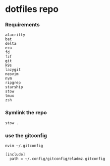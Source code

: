 # dotfiles repo

### Requirements

```
alacritty
bat
delta
eza
fd
fzf
git
k9s
lazygit
neovim
nvm
ripgrep
starship
stow
tmux
zsh
```

### Symlink the repo

```
stow .
```

### use the gitconfig

```
nvim ~/.gitconfig

[include]
  path = ~/.config/gitconfig/eladmz.gitconfig
```
